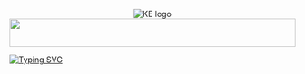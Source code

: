<div align="center">
  
  ![KE logo](https://github.com/user-attachments/assets/960ae3e3-5943-4756-8bc0-8188d80a3e60)
<img width="100%" height="50" src="https://i.imgur.com/dBaSKWF.gif"/>
</div>

  [![Typing SVG](https://readme-typing-svg.herokuapp.com?font=Fira+Code&duration=6000&pause=1000&center=true&width=1000&weight=600&size=30&color=7F3ACE&lines=%3CSolução+&+desenvolvimento+de+software!%2F%3E)](https://git.io/typing-svg)
